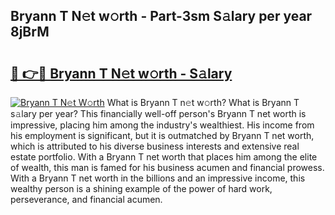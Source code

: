 ## Bryann T N𝚎t w𝚘rth - Part-3sm S𝚊lary per year 8jBrM

# <h2><a href="http://gc054wh.nevu.top/?p=Bryann+T">🔗 👉🔴 Bryann T N𝚎t w𝚘rth - S𝚊lary</a></h2>

[![Bryann T N𝚎t W𝚘rth](https://i.imgur.com/Oavwk0R.jpeg)](http://gc054wh.nevu.top/?p=Bryann+T)
What is Bryann T n𝚎t w𝚘rth? What is Bryann T s𝚊lary per year?
This financially well-off person's Bryann T net worth is impressive, placing him among the industry's wealthiest. His income from his employment is significant, but it is outmatched by Bryann T net worth, which is attributed to his diverse business interests and extensive real estate portfolio. With a Bryann T net worth that places him among the elite of wealth, this man is famed for his business acumen and financial prowess. With a Bryann T net worth in the billions and an impressive income, this wealthy person is a shining example of the power of hard work, perseverance, and financial acumen.
